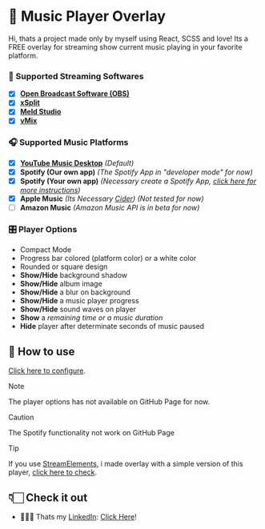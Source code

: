 # 🎵 Music Player Overlay
Hi, thats a project made only by myself using React, SCSS and love!
Its a FREE overlay for streaming show current music playing in your favorite platform.

### 🎥 Supported Streaming Softwares
- [x] **[Open Broadcast Software (OBS)](https://obsproject.com/)**
- [x] **[xSplit](https://www.xsplit.com/)**
- [x] **[Meld Studio](https://meldstudio.co/)**
- [x] **[vMix](https://www.vmix.com/)**

### 🎧 Supported Music Platforms
- [x] **[YouTube Music Desktop](https://ytmdesktop.app/)** *(Default)*
- [x] **Spotify (Our own app)** *(The Spotify App in "developer mode" for now)*
- [x] **Spotify (Your own app)** *(Necessary create a Spotify App, [click here for more instructions](https://developer.spotify.com/documentation/web-api/concepts/apps))*
- [x] **Apple Music** *(Its Necessary [Cider](https://cider.sh/)) (Not tested for now)*
- [ ] **Amazon Music** *(Amazon Music API is in beta for now)*

### 🎛️ Player Options
- Compact Mode
- Progress bar colored (platform color) or a white color
- Rounded or square design
- **Show/Hide** background shadow
- **Show/Hide** album image
- **Show/Hide** a blur on background
- **Show/Hide** a music player progress
- **Show/Hide** sound waves on player
- **Show** a *remaining time or a music duration*
- **Hide** player after determinate seconds of music paused

## 💾 How to use
[Click here to configure](https://clovis-junior.github.io/music-player-overlay/).

> [!NOTE]
> The player options has not available on GitHub Page for now.

> [!CAUTION]
> The Spotify functionality not work on GitHub Page

> [!TIP]
> If you use [StreamElements](https://streamelements.com/), i made overlay with a simple version of this player, [click here to check](https://github.com/clovis-junior/streamelements-custom-widgets/tree/main/player-music).

## 👇🏻 Check it out
- 🧑🏻‍💼 Thats my [LinkedIn](https://www.linkedin.com/in/clovis-junior-/): [Click Here](https://www.linkedin.com/in/clovis-junior-/)!
